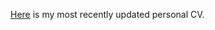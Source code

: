 [Here](https://github.com/dr-suz/SThorntonCV/blob/main/Thornton_Vita.pdf) is my most recently updated personal CV. 
